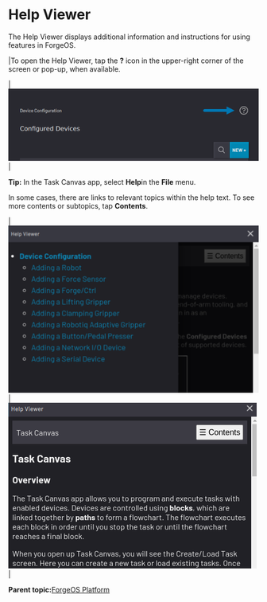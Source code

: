 # Help Viewer

The Help Viewer displays additional information and instructions for using features in ForgeOS.

|To open the Help Viewer, tap the **?** icon in the upper-right corner of the screen or pop-up, when available.

|![](../../../_Media/ForgeOS-5-x/FOS-Platform-5-x/fos_help_icon.png)|

**Tip:** In the Task Canvas app, select **Help**in the **File** menu.

In some cases, there are links to relevant topics within the help text. To see more contents or subtopics, tap **Contents**.

|![](../../../_Media/ForgeOS-5-x/FOS-Platform-5-x/help_viewer_contents_cropped2.png)|![](../../../_Media/ForgeOS-5-x/FOS-Platform-5-x/Help_viewer_task_canvas_cropped2.png)|

**Parent topic:**[ForgeOS Platform](../2-Forge-OS-5-Platform/forge_os_5_platform.md)

